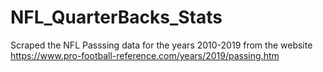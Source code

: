 # NFL_QuarterBacks_Stats

Scraped the NFL Passsing data for the years 2010-2019 from the website https://www.pro-football-reference.com/years/2019/passing.htm
